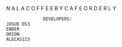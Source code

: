 
 N A L A C O F F E E   B Y   C A F E  O R D E R L Y
  
                  DEVELOPERS:
    JOSUE DS3
    ENDER
    ORION
    ALECAS123
